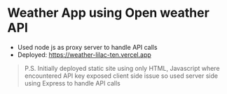 # Weather App using Open weather API

* Used node js as proxy server to handle API calls
* Deployed: https://weather-lilac-ten.vercel.app
  
> P.S. Initially deployed static site using only HTML, Javascript where encountered API key exposed client side issue so used server side using Express to handle API calls

